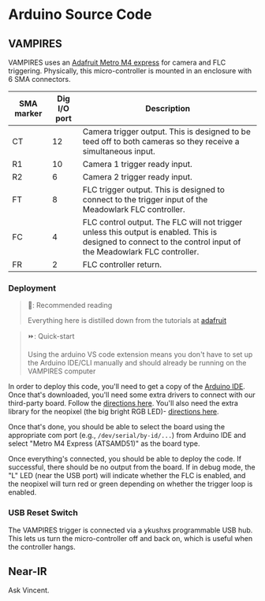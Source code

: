# Arduino Source Code

## VAMPIRES

VAMPIRES uses an [Adafruit Metro M4 express](https://www.adafruit.com/product/3382) for camera and FLC triggering. Physically, this micro-controller is mounted in an enclosure with 6 SMA connectors.

| SMA marker | Dig I/O port | Description |
|-|-|-|
| CT | 12 | Camera trigger output. This is designed to be teed off to both cameras so they receive a simultaneous input. |
| R1 | 10 | Camera 1 trigger ready input. |
| R2 | 6 | Camera 2 trigger ready input. |
| FT | 8 | FLC trigger output. This is designed to connect to the trigger input of the Meadowlark FLC controller. |
| FC | 4 | FLC control output. The FLC will not trigger unless this output is enabled. This is designed to connect to the control input of the Meadowlark FLC controller. |
| FR | 2  | FLC controller return. |

### Deployment

> 📖: Recommended reading
>
> Everything here is distilled down from the tutorials at [adafruit](https://learn.adafruit.com/adafruit-metro-m4-express-featuring-atsamd51)

> ⏩: Quick-start
> 
> Using the arduino VS code extension means you don't have to set up the Arduino IDE/CLI manually and should already be running on the VAMPIRES computer

In order to deploy this code, you'll need to get a copy of the [Arduino IDE](https://www.arduino.cc/en/software). Once that's downloaded, you'll need some extra drivers to connect with our third-party board. Follow the [directions here](https://learn.adafruit.com/adafruit-metro-m4-express-featuring-atsamd51/setup). You'll also need the extra library for the neopixel (the big bright RGB LED)- [directions here](https://learn.adafruit.com/adafruit-neopixel-uberguide/arduino-library-installation).

Once that's done, you should be able to select the board using the appropriate com port (e.g., `/dev/serial/by-id/...`) from Arduino IDE and select "Metro M4 Express (ATSAMD51)" as the board type.

Once everything's connected, you should be able to deploy the code. If successful, there should be no output from the board. If in debug mode, the "L" LED (near the USB port) will indicate whether the FLC is enabled, and the neopixel will turn red or green depending on whether the trigger loop is enabled.


### USB Reset Switch

The VAMPIRES trigger is connected via a ykushxs programmable USB hub. This lets us turn the micro-controller off and back on, which is useful when the controller hangs.

## Near-IR

Ask Vincent.
